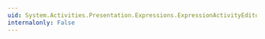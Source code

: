 ```yaml
---
uid: System.Activities.Presentation.Expressions.ExpressionActivityEditor.OwnerActivityProperty
internalonly: False
---
```

